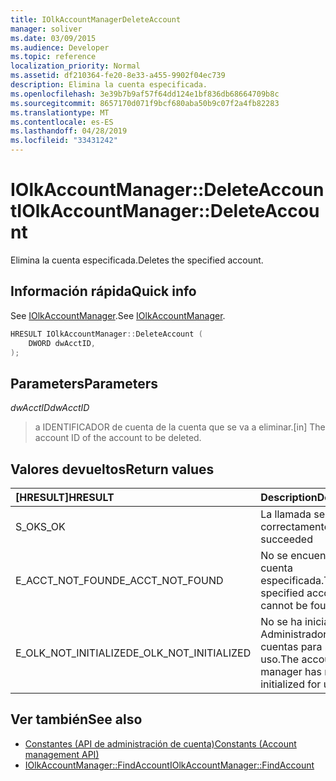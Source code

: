```yaml
---
title: IOlkAccountManagerDeleteAccount
manager: soliver
ms.date: 03/09/2015
ms.audience: Developer
ms.topic: reference
localization_priority: Normal
ms.assetid: df210364-fe20-8e33-a455-9902f04ec739
description: Elimina la cuenta especificada.
ms.openlocfilehash: 3e39b7b9af57f64dd124e1bf836db68664709b8c
ms.sourcegitcommit: 8657170d071f9bcf680aba50b9c07f2a4fb82283
ms.translationtype: MT
ms.contentlocale: es-ES
ms.lasthandoff: 04/28/2019
ms.locfileid: "33431242"
---
```

# <a name="iolkaccountmanagerdeleteaccount"></a><span data-ttu-id="7eedb-103">IOlkAccountManager::DeleteAccount</span><span class="sxs-lookup"><span data-stu-id="7eedb-103">IOlkAccountManager::DeleteAccount</span></span>

<span data-ttu-id="7eedb-104">Elimina la cuenta especificada.</span><span class="sxs-lookup"><span data-stu-id="7eedb-104">Deletes the specified account.</span></span>
  
## <a name="quick-info"></a><span data-ttu-id="7eedb-105">Información rápida</span><span class="sxs-lookup"><span data-stu-id="7eedb-105">Quick info</span></span>

<span data-ttu-id="7eedb-106">See [IOlkAccountManager](iolkaccountmanager.md).</span><span class="sxs-lookup"><span data-stu-id="7eedb-106">See [IOlkAccountManager](iolkaccountmanager.md).</span></span>
  
```cpp
HRESULT IOlkAccountManager::DeleteAccount (  
    DWORD dwAcctID, 
);
```

## <a name="parameters"></a><span data-ttu-id="7eedb-107">Parameters</span><span class="sxs-lookup"><span data-stu-id="7eedb-107">Parameters</span></span>

<span data-ttu-id="7eedb-108">_dwAcctID_</span><span class="sxs-lookup"><span data-stu-id="7eedb-108">_dwAcctID_</span></span>
  
> <span data-ttu-id="7eedb-109">a IDENTIFICADOR de cuenta de la cuenta que se va a eliminar.</span><span class="sxs-lookup"><span data-stu-id="7eedb-109">[in] The account ID of the account to be deleted.</span></span>
    
## <a name="return-values"></a><span data-ttu-id="7eedb-110">Valores devueltos</span><span class="sxs-lookup"><span data-stu-id="7eedb-110">Return values</span></span>

|<span data-ttu-id="7eedb-111">**[HRESULT]**</span><span class="sxs-lookup"><span data-stu-id="7eedb-111">**HRESULT**</span></span>|<span data-ttu-id="7eedb-112">**Description**</span><span class="sxs-lookup"><span data-stu-id="7eedb-112">**Description**</span></span>|
|:-----|:-----|
|<span data-ttu-id="7eedb-113">S_OK</span><span class="sxs-lookup"><span data-stu-id="7eedb-113">S_OK</span></span>  <br/> |<span data-ttu-id="7eedb-114">La llamada se realizó correctamente</span><span class="sxs-lookup"><span data-stu-id="7eedb-114">The call succeeded</span></span>  <br/> |
|<span data-ttu-id="7eedb-115">E_ACCT_NOT_FOUND</span><span class="sxs-lookup"><span data-stu-id="7eedb-115">E_ACCT_NOT_FOUND</span></span>  <br/> |<span data-ttu-id="7eedb-116">No se encuentra la cuenta especificada.</span><span class="sxs-lookup"><span data-stu-id="7eedb-116">The specified account cannot be found.</span></span>  <br/> |
|<span data-ttu-id="7eedb-117">E_OLK_NOT_INITIALIZED</span><span class="sxs-lookup"><span data-stu-id="7eedb-117">E_OLK_NOT_INITIALIZED</span></span>  <br/> |<span data-ttu-id="7eedb-118">No se ha inicializado el Administrador de cuentas para su uso.</span><span class="sxs-lookup"><span data-stu-id="7eedb-118">The account manager has not been initialized for use.</span></span>  <br/> |
   
## <a name="see-also"></a><span data-ttu-id="7eedb-119">Ver también</span><span class="sxs-lookup"><span data-stu-id="7eedb-119">See also</span></span>

- [<span data-ttu-id="7eedb-120">Constantes (API de administración de cuenta)</span><span class="sxs-lookup"><span data-stu-id="7eedb-120">Constants (Account management API)</span></span>](constants-account-management-api.md)  
- [<span data-ttu-id="7eedb-121">IOlkAccountManager::FindAccount</span><span class="sxs-lookup"><span data-stu-id="7eedb-121">IOlkAccountManager::FindAccount</span></span>](iolkaccountmanager-findaccount.md)

